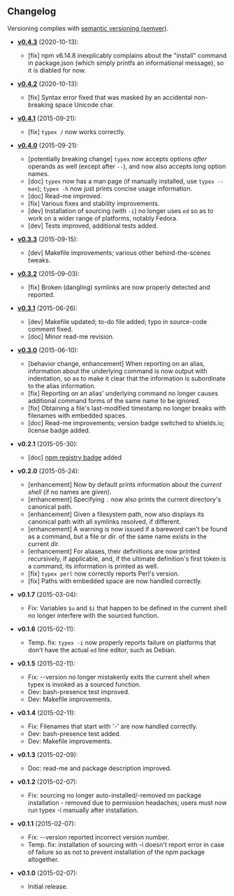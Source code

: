 ## Changelog

Versioning complies with [semantic versioning (semver)](http://semver.org/).

<!-- NOTE: An entry template is automatically added each time `make version` is called. Fill in changes afterwards. -->

* **[v0.4.3](https://github.com/mklement0/typex/compare/v0.4.2...v0.4.3)** (2020-10-13):
  * [fix] npm v6.14.8 inexplicably complains about the "install" command in package.json (which simply printfs an informational message), so it is diabled for now.

* **[v0.4.2](https://github.com/mklement0/typex/compare/v0.4.1...v0.4.2)** (2020-10-13):
  * [fix] Syntax error fixed that was masked by an accidental non-breaking space Unicode char.

* **[v0.4.1](https://github.com/mklement0/typex/compare/v0.4.0...v0.4.1)** (2015-09-21):
  * [fix] `typex /` now works correctly.

* **[v0.4.0](https://github.com/mklement0/typex/compare/v0.3.3...v0.4.0)** (2015-09-21):
  * [potentially breaking change] `typex` now accepts options _after_ operands
      as well (except after `--`), and now also accepts long option names.
  * [doc] `typex` now has a man page (if manually installed, use `typex --man`);
      `typex -h` now just prints concise usage information.
  * [doc] Read-me improved.
  * [fix] Various fixes and stability improvements.
  * [dev] Installation of sourcing (with `-i`) no longer uses `ed` so as to
      work on a wider range of platforms, notably Fedora.
  * [dev] Tests improved, additional tests added.

* **[v0.3.3](https://github.com/mklement0/typex/compare/v0.3.2...v0.3.3)** (2015-09-15):
  * [dev] Makefile improvements; various other behind-the-scenes tweaks.

* **[v0.3.2](https://github.com/mklement0/typex/compare/v0.3.1...v0.3.2)** (2015-09-03):
  * [fix] Broken (dangling) symlinks are now properly detected and reported.

* **[v0.3.1](https://github.com/mklement0/typex/compare/v0.3.0...v0.3.1)** (2015-06-26):
  * [dev] Makefile updated; to-do file added; typo in source-code comment fixed.
  * [doc] Minor read-me revision.

* **[v0.3.0](https://github.com/mklement0/typex/compare/v0.2.1...v0.3.0)** (2015-06-10):
  * [behavior change, enhancement] When reporting on an alias, information about the underlying command is now output with indentation, so as to make it clear that the information is subordinate to the alias information.
  * [fix] Reporting on an alias' underlying command no longer causes additional command forms of the same name to be ignored.
  * [fix] Obtaining a file's last-modified timestamp no longer breaks with filenames with embedded spaces.
  * [doc] Read-me improvements; version badge switched to shields.io; license badge added.

* **v0.2.1** (2015-05-30):
  * [doc] [npm registry badge](https://badge.fury.io) added

* **v0.2.0** (2015-05-24):
  * [enhancement] Now by default prints information about the _current shell_ (if no names are given).
  * [enhancement] Specifying `.` now also prints the current directory's canonical path.
  * [enhancement] Given a filesystem path, now also displays its canonical path with all symlinks resolved, if different.
  * [enhancement] A warning is now issued if a bareword can't be found as a command, but a file or dir. of the same name exists in the current dir.
  * [enhancement] For aliases, their definitions are now printed recursively, if applicable, and, if the ultimate definition's first token is a command, its information is printed as well.
  * [fix] `typex perl` now correctly reports Perl's version.
  * [fix] Paths with embedded space are now handled correctly.

* **v0.1.7** (2015-03-04):
  * Fix: Variables `$u` and `$i` that happen to be defined in the current shell no longer interfere with the sourced function.

* **v0.1.6** (2015-02-11):
  * Temp. fix: `typex -i` now properly reports failure on platforms that don't have the actual `ed` line editor, such as Debian.

* **v0.1.5** (2015-02-11):
  * Fix: --version no longer mistakenly exits the current shell when typex is invoked as a sourced function.
  * Dev: bash-presence test improved.
  * Dev: Makefile improvements.

* **v0.1.4** (2015-02-11):
  * Fix: Filenames that start with '-' are now handled correctly.
  * Dev: bash-presence test added.
  * Dev: Makefile improvements.

* **v0.1.3** (2015-02-09):
  * Doc: read-me and package description improved.

* **v0.1.2** (2015-02-07):
  * Fix: sourcing no longer auto-installed/-removed on package installation - removed due to permission headaches; users must now run typex -i manually after installation.

* **v0.1.1** (2015-02-07):
  * Fix: --version reported incorrect version number.
  * Temp. fix: installation of sourcing with -i doesn't report error in case of failure so as not to prevent installation of the npm package altogether.

* **v0.1.0** (2015-02-07):
  * Initial release.
